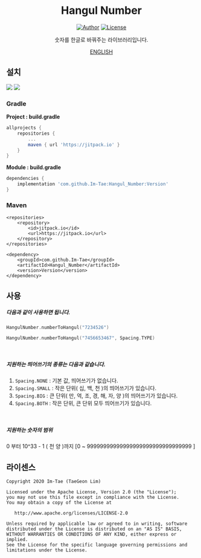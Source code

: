 <h1 align="center">Hangul Number</h1>

<p align="center">
  <a href="https://github.com/Im-Tae"><img alt="Author" src="https://img.shields.io/badge/author-Im--Tae-red.svg"/></a>
  <a href="https://opensource.org/licenses/Apache-2.0"><img alt="License" src="https://img.shields.io/badge/License-Apache%202.0-blue.svg"/></a>
</p>
<p align="center">  
숫자를 한글로 바꿔주는 라이브러리입니다.</p>
<p align="center">
    <a href="https://github.com/Im-Tae/HangulNumber/blob/master/README/ENGLISH.md">ENGLISH<a/>
</p>





## 설치

[![](https://jitci.com/gh/Im-Tae/HangulNumber/svg)](https://jitci.com/gh/Im-Tae/HangulNumber) [![](https://jitpack.io/v/Im-Tae/HangulNumber.svg)](https://jitpack.io/#Im-Tae/HangulNumber) 

### Gradle

**Project : build.gradle**

```gradle
allprojects {
    repositories {
	    ...
	    maven { url 'https://jitpack.io' }
	}
}
```

**Module : build.gradle**

```gradle
dependencies {
    implementation 'com.github.Im-Tae:Hangul_Number:Version'
}
```



### Maven

```maven
<repositories>
	<repository>
		<id>jitpack.io</id>
		<url>https://jitpack.io</url>
	</repository>
</repositories>
```

```maven
<dependency>
	<groupId>com.github.Im-Tae</groupId>
	<artifactId>Hangul_Number</artifactId>
	<version>Version</version>
</dependency>
```



## 사용

##### 다음과 같이 사용하면 됩니다.

```kotlin
HangulNumber.numberToHangul("7234526")
```

```kotlin
HangulNumber.numberToHangul("7456653467", Spacing.TYPE)
```

</br>

##### 지원하는 띄어쓰기의 종류는 다음과 같습니다.

1. `Spacing.NONE` : 기본 값, 띄어쓰기가 없습니다.
2. `Spacing.SMALL` : 작은 단위( 십, 백, 천 )의 띄어쓰기가 있습니다.
3. `Spacing.BIG` : 큰 단위( 만, 억, 조, 경, 해, 자, 양 )의 띄어쓰기가 있습니다.
4. `Spacing.BOTH` : 작은 단위, 큰 단위 모두 띄어쓰기가 있습니다.

</br>

##### 지원하는 숫자의 범위

0 부터 10^33 - 1 ( 천 양 )까지 [0 ~ 99999999999999999999999999999999 ]



## 라이센스

```
Copyright 2020 Im-Tae (TaeGeon Lim)

Licensed under the Apache License, Version 2.0 (the "License");
you may not use this file except in compliance with the License.
You may obtain a copy of the License at

   http://www.apache.org/licenses/LICENSE-2.0

Unless required by applicable law or agreed to in writing, software
distributed under the License is distributed on an "AS IS" BASIS,
WITHOUT WARRANTIES OR CONDITIONS OF ANY KIND, either express or implied.
See the License for the specific language governing permissions and
limitations under the License.
```

